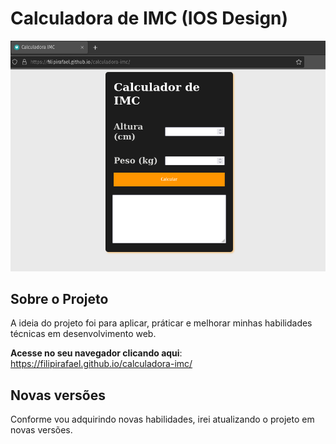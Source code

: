 
# Calculadora de IMC (IOS Design)
<div style="display: inline-block">
    <img src="assets/img/webapp.png" alt="Aplicação">
</div>

## Sobre o Projeto
A ideia do projeto foi para aplicar, práticar e melhorar minhas habilidades técnicas em desenvolvimento web. 

**Acesse no seu navegador clicando aqui**: https://filipirafael.github.io/calculadora-imc/

## Novas versões
Conforme vou adquirindo novas habilidades, irei atualizando o projeto em novas versões. 